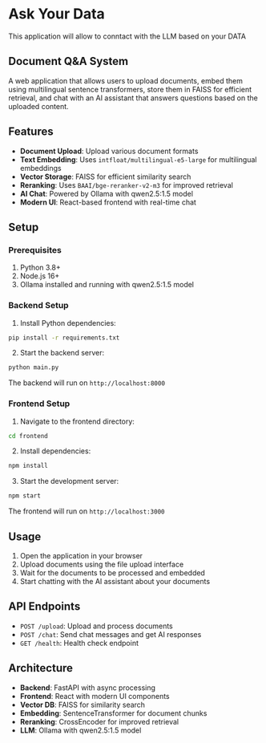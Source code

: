 # Ask Your Data 
This application will allow to conntact with the LLM based on your DATA

## Document Q&A System

A web application that allows users to upload documents, embed them using multilingual sentence transformers, store them in FAISS for efficient retrieval, and chat with an AI assistant that answers questions based on the uploaded content.

## Features

- **Document Upload**: Upload various document formats
- **Text Embedding**: Uses `intfloat/multilingual-e5-large` for multilingual embeddings
- **Vector Storage**: FAISS for efficient similarity search
- **Reranking**: Uses `BAAI/bge-reranker-v2-m3` for improved retrieval
- **AI Chat**: Powered by Ollama with qwen2.5:1.5 model
- **Modern UI**: React-based frontend with real-time chat

## Setup

### Prerequisites

1. Python 3.8+
2. Node.js 16+
3. Ollama installed and running with qwen2.5:1.5 model

### Backend Setup

1. Install Python dependencies:
```bash
pip install -r requirements.txt
```

2. Start the backend server:
```bash
python main.py
```

The backend will run on `http://localhost:8000`

### Frontend Setup

1. Navigate to the frontend directory:
```bash
cd frontend
```

2. Install dependencies:
```bash
npm install
```

3. Start the development server:
```bash
npm start
```

The frontend will run on `http://localhost:3000`

## Usage

1. Open the application in your browser
2. Upload documents using the file upload interface
3. Wait for the documents to be processed and embedded
4. Start chatting with the AI assistant about your documents

## API Endpoints

- `POST /upload`: Upload and process documents
- `POST /chat`: Send chat messages and get AI responses
- `GET /health`: Health check endpoint

## Architecture

- **Backend**: FastAPI with async processing
- **Frontend**: React with modern UI components
- **Vector DB**: FAISS for similarity search
- **Embedding**: SentenceTransformer for document chunks
- **Reranking**: CrossEncoder for improved retrieval
- **LLM**: Ollama with qwen2.5:1.5 model 

